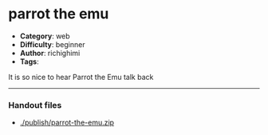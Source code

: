 parrot the emu
======================

- **Category**: web
- **Difficulty**: beginner
- **Author**: richighimi
- **Tags**: 

It is so nice to hear Parrot the Emu talk back

---

### Handout files

- [./publish/parrot-the-emu.zip](./publish/parrot-the-emu.zip)

